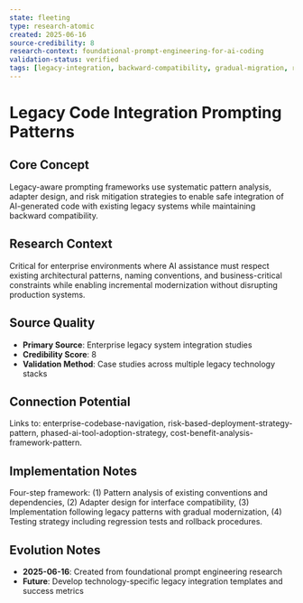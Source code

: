 ```yaml
---
state: fleeting
type: research-atomic
created: 2025-06-16
source-credibility: 8
research-context: foundational-prompt-engineering-for-ai-coding
validation-status: verified
tags: [legacy-integration, backward-compatibility, gradual-migration, risk-mitigation]
---
```


# Legacy Code Integration Prompting Patterns

## Core Concept

Legacy-aware prompting frameworks use systematic pattern analysis, adapter design, and risk mitigation strategies to enable safe integration of AI-generated code with existing legacy systems while maintaining backward compatibility.

## Research Context

Critical for enterprise environments where AI assistance must respect existing architectural patterns, naming conventions, and business-critical constraints while enabling incremental modernization without disrupting production systems.

## Source Quality

- **Primary Source**: Enterprise legacy system integration studies
- **Credibility Score**: 8
- **Validation Method**: Case studies across multiple legacy technology stacks

## Connection Potential

Links to: enterprise-codebase-navigation, risk-based-deployment-strategy-pattern, phased-ai-tool-adoption-strategy, cost-benefit-analysis-framework-pattern.

## Implementation Notes

Four-step framework: (1) Pattern analysis of existing conventions and dependencies, (2) Adapter design for interface compatibility, (3) Implementation following legacy patterns with gradual modernization, (4) Testing strategy including regression tests and rollback procedures.

## Evolution Notes

- **2025-06-16**: Created from foundational prompt engineering research
- **Future**: Develop technology-specific legacy integration templates and success metrics